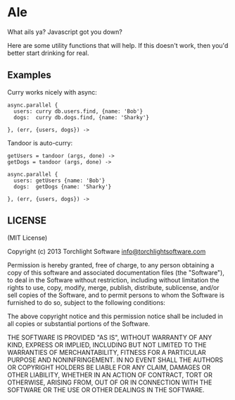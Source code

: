 # Ale

What ails ya?  Javascript got you down?

Here are some utility functions that will help.  If this doesn't work, then you'd better start drinking for real.

## Examples

Curry works nicely with async:

```coffee-script
async.parallel {
  users: curry db.users.find, {name: 'Bob'}
  dogs:  curry db.dogs.find, {name: 'Sharky'}

}, (err, {users, dogs}) ->
```

Tandoor is auto-curry:

```coffee-script
getUsers = tandoor (args, done) ->
getDogs = tandoor (args, done) ->

async.parallel {
  users: getUsers {name: 'Bob'}
  dogs:  getDogs {name: 'Sharky'}

}, (err, {users, dogs}) ->
```

## LICENSE

(MIT License)

Copyright (c) 2013 Torchlight Software <info@torchlightsoftware.com>

Permission is hereby granted, free of charge, to any person obtaining
a copy of this software and associated documentation files (the
"Software"), to deal in the Software without restriction, including
without limitation the rights to use, copy, modify, merge, publish,
distribute, sublicense, and/or sell copies of the Software, and to
permit persons to whom the Software is furnished to do so, subject to
the following conditions:

The above copyright notice and this permission notice shall be
included in all copies or substantial portions of the Software.

THE SOFTWARE IS PROVIDED "AS IS", WITHOUT WARRANTY OF ANY KIND,
EXPRESS OR IMPLIED, INCLUDING BUT NOT LIMITED TO THE WARRANTIES OF
MERCHANTABILITY, FITNESS FOR A PARTICULAR PURPOSE AND
NONINFRINGEMENT. IN NO EVENT SHALL THE AUTHORS OR COPYRIGHT HOLDERS BE
LIABLE FOR ANY CLAIM, DAMAGES OR OTHER LIABILITY, WHETHER IN AN ACTION
OF CONTRACT, TORT OR OTHERWISE, ARISING FROM, OUT OF OR IN CONNECTION
WITH THE SOFTWARE OR THE USE OR OTHER DEALINGS IN THE SOFTWARE.
